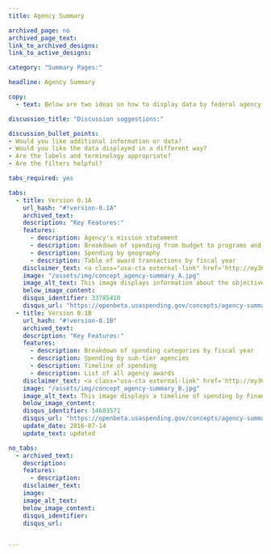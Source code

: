 ```yaml
---
title: Agency Summary

archived_page: no
archived_page_text:
link_to_archived_designs:
link_to_active_designs:

category: "Summary Pages:"

headline: Agency Summary

copy:
  - text: Below are two ideas on how to display data by federal agency. Please take a look and give us your feedback in the discussion section at the bottom of each tab.

discussion_title: "Discussion suggestions:"

discussion_bullet_points:
- Would you like additional information or data?
- Would you like the data displayed in a different way?
- Are the labels and terminology appropriate?
- Are the filters helpful?

tabs_required: yes

tabs:
  - title: Version 0.1A
    url_hash: "#!version-0.1A"
    archived_text:
    description: "Key Features:"
    features:
      - description: Agency's mission statement
      - description: Breakdown of spending from budget to programs and recipients
      - description: Spending by geography
      - description: Table of award transactions by fiscal year
    disclaimer_text: <a class="usa-cta external-link" href='http://my36m8.axshare.com/agency_summary_-_a.html' target="_blank">View an interactive version of the below image</a>
    image: "/assets/img/concept_agency-summary_A.jpg"
    image_alt_text: This image displays information about the objectives of the agency's mission across the top, along with the url to the agency website, the number of employees, the Washington D.C. address, and contact information. At the far right is the name and contact information for the Senior Agency Office. Below is a Spending Overview for Fiscal Year 2015, including the total budget amount, total spend amount, and spending broken down by Operational, Contracts, Grants, Loans, and Financial Assistance cagegories. In the next row are a horizontal bar chart showing highest funded programs and a map displaying spending by geography. In the next row are a horizontal bar chart displaying the highest awarded recipients and a pie chart showing spending by object class. In the next row is a timeline of agency events, and across the bottom of the page is a table displaying the agency awards by spending type.  To the far left are filters related to the categories.
    below_image_content:
    disqus_identifier: 33785410
    disqus_url: "https://openbeta.usaspending.gov/concepts/agency-summary#!version-0.1A"
  - title: Version 0.1B
    url_hash: "#!version-0.1B"
    archived_text:
    description: "Key Features:"
    features:
      - description: Breakdown of spending categories by fiscal year
      - description: Spending by sub-tier agencies
      - description: Timeline of spending
      - description: List of all agency awards
    disclaimer_text: <a class="usa-cta external-link" href='http://my36m8.axshare.com/agency_summary_-_b.html' target="_blank">View an interactive version of the below image</a>
    image: "/assets/img/concept_agency-summary_B.jpg"
    image_alt_text: This image displays a timeline of spending by Financial Assistance, Loans, Grants, Contracts, and Operational categories across the top. Below left is a pie chart showing spending by the top sub-tier agencies and to the right is a timeline of all spending. The next row, at left, displays a horizontal bar chart of the highest funded programs; to the right is a horizontal bar chart of the highest awarded recipients. The next row, at left, is a heat map showing the spending geographically; and to the right is a pie chart showing spending by object class. Just below these visualizations is a row of featured stories about the agency. Across the bottom of the page is a table of the agency's transactions by spending type.  At the far left of the page are filters related to each of the categories.
    below_image_content:
    disqus_identifier: 14683571
    disqus_url: "https://openbeta.usaspending.gov/concepts/agency-summary#!version-0.1B"
    update_date: 2016-07-14
    update_text: updated

no_tabs:
  - archived_text:
    description:
    features:
      - description:
    disclaimer_text:
    image:
    image_alt_text:
    below_image_content:
    disqus_identifier:
    disqus_url:


---
```

